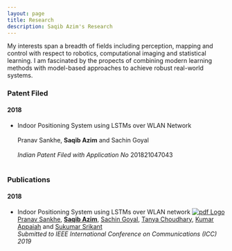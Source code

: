 ```yaml
---
layout: page
title: Research
description: Saqib Azim's Research
---
```


My interests span a breadth of fields including perception, mapping and control with respect to robotics, computational imaging and statistical learning. I am fascinated by the propects of combining modern learning methods with model-based approaches to achieve robust real-world systems.

### Patent Filed
#### 2018
* Indoor Positioning System using LSTMs over WLAN Network<br><br>
Pranav Sankhe, **Saqib Azim** and Sachin Goyal<br><br>
*Indian Patent Filed with Application No* 201821047043<br><br>

### Publications
#### 2018
* Indoor Positioning System using LSTMs over WLAN network [![pdf Logo]({{BASE_PATH}}/assets/pdf_favicon.ico)]({{BASE_PATH}}/assets/Indoor_Positioning_System_using_LSTMs_over_WLAN_Network.pdf)<br>
[Pranav Sankhe](https://sabsathai.github.io/), **[Saqib Azim](https://saqib1707.github.io)**, [Sachin Goyal](https://github.com/saching007), [Tanya Choudhary](), [Kumar Appaiah](https://www.ee.iitb.ac.in/~akumar/) and [Sukumar Srikant](http://www.sc.iitb.ac.in/~srikant/dokuwiki/doku.php)<br>
_Submitted to IEEE International Conference on Communications (ICC) 2019_<br>